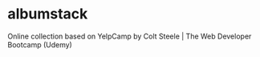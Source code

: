 # albumstack
Online collection based on YelpCamp by Colt Steele | The Web Developer Bootcamp (Udemy)
